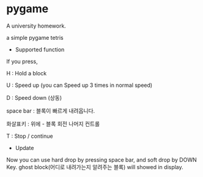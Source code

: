 # pygame
A university homework.

a simple pygame tetris

* Supported function

If you press,


H : Hold a block

U : Speed up (you can Speed up 3 times in normal speed)

D : Speed down (상동)

space bar : 블록이 빠르게 내려옵니다.

화살표키 : 위에 - 블록 회전 나머지 컨트롤

T : Stop / continue

* Update

Now you can use hard drop by pressing space bar, and soft drop by DOWN Key.
ghost block(어디로 내려가는지 알려주는 블록) will showed in display.